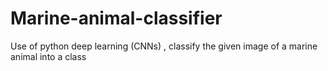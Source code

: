 # Marine-animal-classifier
Use of python deep learning (CNNs) , classify the given image of a marine animal into a class
